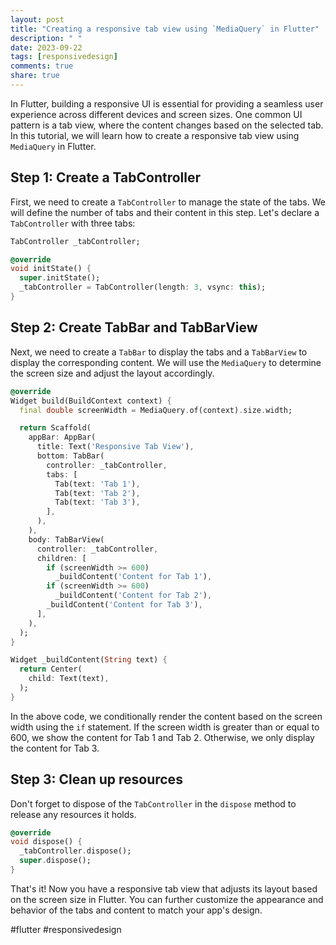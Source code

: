 ```yaml
---
layout: post
title: "Creating a responsive tab view using `MediaQuery` in Flutter"
description: " "
date: 2023-09-22
tags: [responsivedesign]
comments: true
share: true
---
```


In Flutter, building a responsive UI is essential for providing a seamless user experience across different devices and screen sizes. One common UI pattern is a tab view, where the content changes based on the selected tab. In this tutorial, we will learn how to create a responsive tab view using `MediaQuery` in Flutter.

## Step 1: Create a TabController

First, we need to create a `TabController` to manage the state of the tabs. We will define the number of tabs and their content in this step. Let's declare a `TabController` with three tabs:

```dart
TabController _tabController;

@override
void initState() {
  super.initState();
  _tabController = TabController(length: 3, vsync: this);
}
```

## Step 2: Create TabBar and TabBarView

Next, we need to create a `TabBar` to display the tabs and a `TabBarView` to display the corresponding content. We will use the `MediaQuery` to determine the screen size and adjust the layout accordingly.

```dart
@override
Widget build(BuildContext context) {
  final double screenWidth = MediaQuery.of(context).size.width;

  return Scaffold(
    appBar: AppBar(
      title: Text('Responsive Tab View'),
      bottom: TabBar(
        controller: _tabController,
        tabs: [
          Tab(text: 'Tab 1'),
          Tab(text: 'Tab 2'),
          Tab(text: 'Tab 3'),
        ],
      ),
    ),
    body: TabBarView(
      controller: _tabController,
      children: [
        if (screenWidth >= 600)
          _buildContent('Content for Tab 1'),
        if (screenWidth >= 600)
          _buildContent('Content for Tab 2'),
        _buildContent('Content for Tab 3'),
      ],
    ),
  );
}

Widget _buildContent(String text) {
  return Center(
    child: Text(text),
  );
}
```

In the above code, we conditionally render the content based on the screen width using the `if` statement. If the screen width is greater than or equal to 600, we show the content for Tab 1 and Tab 2. Otherwise, we only display the content for Tab 3.

## Step 3: Clean up resources

Don't forget to dispose of the `TabController` in the `dispose` method to release any resources it holds.

```dart
@override
void dispose() {
  _tabController.dispose();
  super.dispose();
}
```

That's it! Now you have a responsive tab view that adjusts its layout based on the screen size in Flutter. You can further customize the appearance and behavior of the tabs and content to match your app's design.

#flutter #responsivedesign